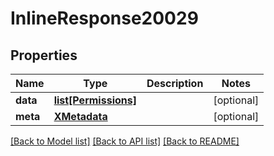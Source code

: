 # InlineResponse20029

## Properties
Name | Type | Description | Notes
------------ | ------------- | ------------- | -------------
**data** | [**list[Permissions]**](Permissions.md) |  | [optional] 
**meta** | [**XMetadata**](XMetadata.md) |  | [optional] 

[[Back to Model list]](../README.md#documentation-for-models) [[Back to API list]](../README.md#documentation-for-api-endpoints) [[Back to README]](../README.md)


